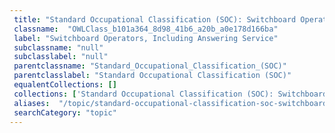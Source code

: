 ```yaml
--- 
 title: "Standard Occupational Classification (SOC): Switchboard Operators, Including Answering Service" 
 classname:  "OWLClass_b101a364_8d98_41b6_a20b_a0e178d166ba" 
 label: "Switchboard Operators, Including Answering Service" 
 subclassname: "null" 
 subclasslabel: "null" 
 parentclassname: "Standard_Occupational_Classification_(SOC)" 
 parentclasslabel: "Standard Occupational Classification (SOC)" 
 equalentCollections: [] 
 collections: ['Standard Occupational Classification (SOC): Switchboard Operators, Including Answering Service']
 aliases:  "/topic/standard-occupational-classification-soc-switchboard-operators-including-answering-service"  
 searchCategory: "topic" 
---
```

